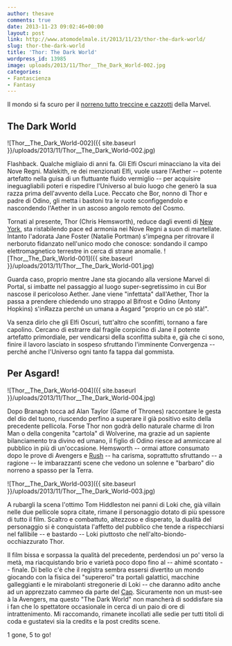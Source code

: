 ```yaml
---
author: thesave
comments: true
date: 2013-11-23 09:02:46+00:00
layout: post
link: http://www.atomodelmale.it/2013/11/23/thor-the-dark-world/
slug: thor-the-dark-world
title: 'Thor: The Dark World'
wordpress_id: 13985
image: uploads/2013/11/Thor__The_Dark_World-002.jpg
categories:
- Fantascienza
- Fantasy
---
```


Il mondo si fa scuro per il [norreno tutto treccine e cazzotti](/2011/05/03/thor.html) della Marvel.

## The Dark World

![Thor__The_Dark_World-002]({{ site.baseurl }}/uploads/2013/11/Thor__The_Dark_World-002.jpg)

Flashback. Qualche migliaio di anni fa. Gli Elfi Oscuri minacciano la vita dei Nove Regni. Malekith, re dei menzionati Elfi, vuole usare l'Aether -- potente artefatto nella guisa di un fluttuante fluido vermiglio -- per acquisire ineguagliabili poteri e rispedire l'Universo al buio luogo che generò la sua razza prima dell'avvento della Luce. Peccato che Bor, nonno di Thor e padre di Odino, gli metta i bastoni tra le ruote sconfiggendolo e nascondendo l'Aether in un ascoso angolo remoto del Cosmo.

Tornati al presente, Thor (Chris Hemsworth), reduce dagli eventi di [New York](/2012/05/01/the-avengers.html), sta ristabilendo pace ed armonia nei Nove Regni a suon di martellate. Intanto l'adorata Jane Foster (Natalie Portman) s'impegna per ritrovare il nerboruto fidanzato nell'unico modo che conosce: sondando il campo elettromagnetico terrestre in cerca di strane anomalie. ![Thor__The_Dark_World-001]({{ site.baseurl }}/uploads/2013/11/Thor__The_Dark_World-001.jpg)

Guarda caso, proprio mentre Jane sta giocando alla versione Marvel di Portal, si imbatte nel passaggio al luogo super-segretissimo in cui Bor nascose il pericoloso Aether. Jane viene "infettata" dall'Aether, Thor la passa a prendere chiedendo uno strappo al Bifrost e Odino (Antony Hopkins) s'inRazza perché un umana a Asgard "proprio un ce pò stà!".

Va senza dirlo che gli Elfi Oscuri, tutt'altro che sconfitti, tornano a fare capolino. Cercano di estrarre dal fragile corpicino di Jane il potente artefatto primordiale, per vendicarsi della sconfitta subita e, già che ci sono, finire il lavoro lasciato in sospeso sfruttando l'imminente Convergenza -- perché anche l'Universo ogni tanto fa tappa dal gommista.

## Per Asgard!

![Thor__The_Dark_World-004]({{ site.baseurl }}/uploads/2013/11/Thor__The_Dark_World-004.jpg)

Dopo Bra­nagh tocca ad Alan Taylor (Game of Thrones) raccontare le gesta del dio del tuono, riuscendo perfino a superare il già positivo esito della precedente pellicola. Forse Thor non godrà dello naturale charme di Iron Man o della congenita "cartola" di Wolverine, ma grazie ad un sapiente bilanciamento tra divino ed umano, il figlio di Odino riesce ad ammiccare al pubblico in più di un'occasione. Hemsworth -- ormai attore consumato dopo le prove di Avengers e [Rush](/2013/10/05/rush-un-bellissimo-film-per-chi-ama-la-formula-1-e-non-solo.html) -- ha carisma, soprattutto sfruttando -- a ragione -- le imbarazzanti scene che vedono un solenne e "barbaro" dio norreno a spasso per la Terra.

![Thor__The_Dark_World-003]({{ site.baseurl }}/uploads/2013/11/Thor__The_Dark_World-003.jpg)

A rubargli la scena l'ottimo Tom Hiddleston nei panni di Loki che, già villain nelle due pellicole sopra citate, rimane il personaggio dotato di più spessore di tutto il film. Scaltro e combattuto, altezzoso e disperato, la dualità del personaggio si è conquistata l'affetto del pubblico che tende a rispecchiarsi nel fallibile -- e bastardo -- Loki piuttosto che nell'alto-biondo-occhiazzurato Thor.

Il film bissa e sorpassa la qualità del precedente, perdendosi un po' verso la metà, ma riacquistando brio e varietà poco dopo fino al -- ahimé scontato -- finale. Di bello c'è che il registra sembra essersi divertito un mondo giocando con la fisica dei "supereroi" tra portali galattici, macchine galleggianti e le mirabolanti stregonerie di Loki -- che daranno adito anche ad un apprezzato cammeo da parte del [Cap](/2011/07/31/capitan-america-il-primo-vendicatore.html). Sicuramente non un must-see à la Avengers, ma questo "The Dark World" non mancherà di soddisfare sia i fan che lo spettatore occasionale in cerca di un paio di ore di intrattenimento. Mi raccomando, rimanete incollati alle sedie per tutti titoli di coda e gustatevi sia la credits e la post credits scene.

1 gone, 5 to go!
